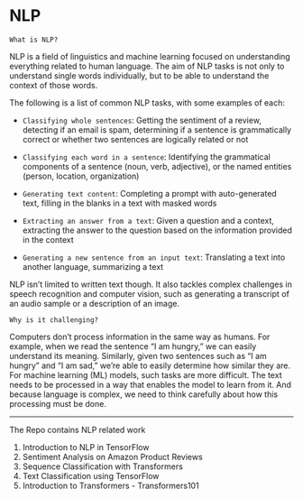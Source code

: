 # NLP

`What is NLP?`

NLP is a field of linguistics and machine learning focused on understanding everything related to human language. The aim of NLP tasks is not only to understand single words individually, but to be able to understand the context of those words.

The following is a list of common NLP tasks, with some examples of each:

* `Classifying whole sentences`: Getting the sentiment of a review, detecting if an email is spam, determining if a sentence is grammatically correct or whether two sentences are logically related or not

* `Classifying each word in a sentence`: Identifying the grammatical components of a sentence (noun, verb, adjective), or the named entities (person, location, organization)

* `Generating text content`: Completing a prompt with auto-generated text, filling in the blanks in a text with masked words

* `Extracting an answer from a text`: Given a question and a context, extracting the answer to the question based on the information provided in the context

* `Generating a new sentence from an input text`: Translating a text into another language, summarizing a text

NLP isn’t limited to written text though. It also tackles complex challenges in speech recognition and computer vision, such as generating a transcript of an audio sample or a description of an image.

`Why is it challenging?`

Computers don’t process information in the same way as humans. For example, when we read the sentence “I am hungry,” we can easily understand its meaning. Similarly, given two sentences such as “I am hungry” and “I am sad,” we’re able to easily determine how similar they are. For machine learning (ML) models, such tasks are more difficult. The text needs to be processed in a way that enables the model to learn from it. And because language is complex, we need to think carefully about how this processing must be done. 


--------------------------------------------------------------------------------
The Repo contains NLP related work
 
 1. Introduction to NLP in TensorFlow
 2. Sentiment Analysis on Amazon Product Reviews
 3. Sequence Classification with Transformers
 4. Text Classification using TensorFlow
 5. Introduction to Transformers - Transformers101
